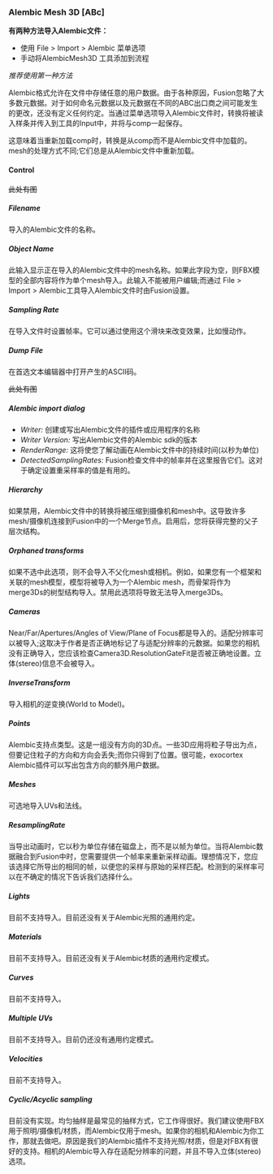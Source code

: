 ### **Alembic Mesh 3D [ABc]**

**有两种方法导入Alembic文件：**

- 使用 File > Import > Alembic 菜单选项
- 手动将AlembicMesh3D 工具添加到流程

*推荐使用第一种方法*

Alembic格式允许在文件中存储任意的用户数据。由于各种原因，Fusion忽略了大多数元数据。对于如何命名元数据以及元数据在不同的ABC出口商之间可能发生的更改，还没有定义任何约定。当通过菜单选项导入Alembic文件时，转换将被读入样条并传入到工具的Input中，并将与comp一起保存。

这意味着当重新加载comp时，转换是从comp而不是Alembic文件中加载的。mesh的处理方式不同;它们总是从Alembic文件中重新加载。

#### Control

~~此处有图~~

##### Filename

导入的Alembic文件的名称。

##### Object Name

此输入显示正在导入的Alembic文件中的mesh名称。如果此字段为空，则FBX模型的全部内容将作为单个mesh导入。此输入不能被用户编辑;而通过 File > Import > Alembic工具导入Alembic文件时由Fusion设置。

##### Sampling Rate

在导入文件时设置帧率。它可以通过使用这个滑块来改变效果，比如慢动作。

##### Dump File

在首选文本编辑器中打开产生的ASCII码。

~~此处有图~~

##### Alembic import dialog

- *Writer:* 创建或写出Alembic文件的插件或应用程序的名称
- *Writer Version:* 写出Alembic文件的Alembic sdk的版本
- *RenderRange:* 这将使您了解动画在Alembic文件中的持续时间(以秒为单位)
- *DetectedSamplingRates:* Fusion检查文件中的帧率并在这里报告它们。这对于确定设置重采样率的值是有用的。

##### Hierarchy

如果禁用，Alembic文件中的转换将被压缩到摄像机和mesh中。这导致许多mesh/摄像机连接到Fusion中的一个Merge节点。启用后，您将获得完整的父子层次结构。

##### Orphaned transforms

如果不选中此选项，则不会导入不父化mesh或相机。例如，如果您有一个框架和关联的mesh模型，模型将被导入为一个Alembic mesh，而骨架将作为merge3Ds的树型结构导入。禁用此选项将导致无法导入merge3Ds。

##### Cameras

Near/Far/Apertures/Angles of View/Plane of Focus都是导入的。适配分辨率可以被导入;这取决于作者是否正确地标记了与适配分辨率的元数据。如果您的相机没有正确导入，您应该检查Camera3D.ResolutionGateFit是否被正确地设置。立体(stereo)信息不会被导入。

##### InverseTransform

导入相机的逆变换(World to Model)。

##### Points

Alembic支持点类型。这是一组没有方向的3D点。一些3D应用将粒子导出为点，但要记住粒子的方向和方向会丢失;而你只得到了位置。很可能，exocortex Alembic插件可以写出包含方向的额外用户数据。

##### Meshes

可选地导入UVs和法线。

##### ResamplingRate

当导出动画时，它以秒为单位存储在磁盘上，而不是以帧为单位。当将Alembic数据融合到Fusion中时，您需要提供一个帧率来重新采样动画。理想情况下，您应该选择它所导出的相同的帧，以便您的采样与原始的采样匹配。检测到的采样率可以在不确定的情况下告诉我们选择什么。

##### Lights

目前不支持导入。目前还没有关于Alembic光照的通用约定。

##### Materials

目前不支持导入。目前还没有关于Alembic材质的通用约定模式。

##### Curves

目前不支持导入。

##### Multiple UVs

目前不支持导入。目前仍还没有通用约定模式。

##### Velocities

目前不支持导入。

##### Cyclic/Acyclic sampling

目前没有实现。均匀抽样是最常见的抽样方式，它工作得很好。我们建议使用FBX用于照明/摄像机/材质，而Alembic仅用于mesh。如果你的相机和Alembic为你工作，那就去做吧。原因是我们的Alembic插件不支持光照/材质，但是对FBX有很好的支持。相机的Alembic导入存在适配分辨率的问题，并且不导入立体(stereo)选项。